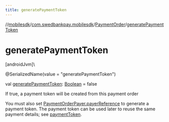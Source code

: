 ```yaml
---
title: generatePaymentToken
---
```

//[mobilesdk](../../../index.html)/[com.swedbankpay.mobilesdk](../index.html)/[PaymentOrder](index.html)/[generatePaymentToken](generate-payment-token.html)



# generatePaymentToken



[androidJvm]\




@SerializedName(value = "generatePaymentToken")



val [generatePaymentToken](generate-payment-token.html): [Boolean](https://kotlinlang.org/api/latest/jvm/stdlib/kotlin/-boolean/index.html) = false



If true, a payment token will be created from this payment order



You must also set [PaymentOrderPayer.payerReference](../-payment-order-payer/payer-reference.html) to generate a payment token. The payment token can be used later to reuse the same payment details; see [paymentToken](payment-token.html).




